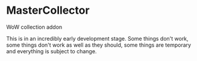 # MasterCollector
WoW collection addon

This is in an incredibly early development stage. Some things don't work, some things don't work as well as they should, some things are temporary and everything is subject to change.
